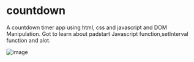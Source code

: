 # countdown
A countdown timer app using html, css and javascript and DOM Manipulation. Got to learn about padstart Javascript function,setInterval function and alot.

![image](https://user-images.githubusercontent.com/68745052/221427217-4b89c4c2-d97b-401a-aea9-27609c6050b5.png)
